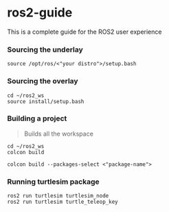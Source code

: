 # ros2-guide
This is a complete guide for the ROS2 user experience

### Sourcing the underlay
```
source /opt/ros/<"your distro">/setup.bash
```

### Sourcing the overlay
```
cd ~/ros2_ws
source install/setup.bash
```

### Building a project
> Builds all the workspace
```
cd ~/ros2_ws
colcon build
```
```
colcon build --packages-select <"package-name">
```

### Running turtlesim package
```
ros2 run turtlesim turtlesim_node
ros2 run turtlesim turtle_teleop_key
```

### 